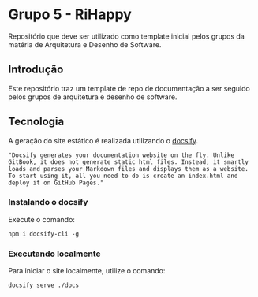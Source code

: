 # Grupo 5 - RiHappy

Repositório que deve ser utilizado como template inicial pelos grupos da matéria de Arquitetura e Desenho de Software.

## Introdução

Este repositório traz um template de repo de documentação a ser seguido pelos grupos de arquitetura e desenho de
software.

## Tecnologia

A geração do site estático é realizada utilizando o [docsify](https://docsify.js.org/).

```shell
"Docsify generates your documentation website on the fly. Unlike GitBook, it does not generate static html files. Instead, it smartly loads and parses your Markdown files and displays them as a website. To start using it, all you need to do is create an index.html and deploy it on GitHub Pages."
```

### Instalando o docsify

Execute o comando:

```shell
npm i docsify-cli -g
```

### Executando localmente

Para iniciar o site localmente, utilize o comando:

```shell
docsify serve ./docs
```
